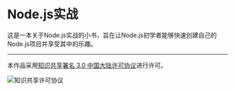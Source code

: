 # Node.js实战

这是一本关于Node.js实战的小书，旨在让Node.js初学者能够快速创建自己的Node.js项目并享受其中的乐趣。

---

本作品采用[知识共享署名 3.0 中国大陆许可协议](http://creativecommons.org/licenses/by/3.0/cn/)进行许可。

![知识共享许可协议](https://i.creativecommons.org/l/by/3.0/cn/88x31.png)
